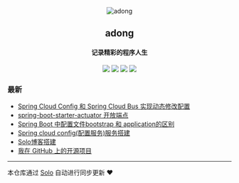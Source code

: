 <p align="center"><img alt="adong" src="https://static.b3log.org/images/brand/solo-32.png"></p><h2 align="center">
adong
</h2>

<h4 align="center">记录精彩的程序人生</h4>
<p align="center"><a title="adong" target="_blank" href="https://github.com/adongs/solo-blog"><img src="https://img.shields.io/github/last-commit/adongs/solo-blog.svg?style=flat-square&color=FF9900"></a>
<a title="GitHub repo size in bytes" target="_blank" href="https://github.com/adongs/solo-blog"><img src="https://img.shields.io/github/repo-size/adongs/solo-blog.svg?style=flat-square"></a>
<a title="Solo Version" target="_blank" href="https://github.com/b3log/solo/releases"><img src="https://img.shields.io/badge/solo-3.6.3-f1e05a.svg?style=flat-square&color=blueviolet"></a>
<a title="Hits" target="_blank" href="https://github.com/b3log/hits"><img src="https://hits.b3log.org/adongs/solo-blog.svg"></a></p>

### 最新

* [Spring Cloud Config 和 Spring Cloud Bus 实现动态修改配置](https://adongs.com/articles/2019/07/23/1563870080765.html)
* [spring-boot-starter-actuator 开放端点](https://adongs.com/articles/2019/07/23/1563867506462.html)
* [Spring Boot 中配置文件bootstrap 和 application的区别](https://adongs.com/articles/2019/07/22/1563789226071.html)
* [Spring cloud config(配置服务)服务搭建](https://adongs.com/articles/2019/07/22/1563785103493.html)
* [Solo博客搭建](https://adongs.com/articles/2019/07/19/1563518672127.html)
* [我在 GitHub 上的开源项目](https://adongs.com/my-github-repos)



---

本仓库通过 [Solo](https://github.com/b3log/solo) 自动进行同步更新 ❤️ 